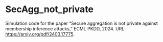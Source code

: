 # SecAgg_not_private
Simulation code for the paper “Secure aggregation is not private against membership inference attacks,” ECML PKDD, 2024. URL: https://arxiv.org/pdf/2403.17775.
